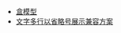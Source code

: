 - [盒模型](https://github.com/xiaodoubaoldl/DailyQustionsOfMountainGun/issues/9)
- [文字多行以省略号展示兼容方案](https://github.com/xiaodoubaoldl/DailyQustionsOfMountainGun/issues/11)

